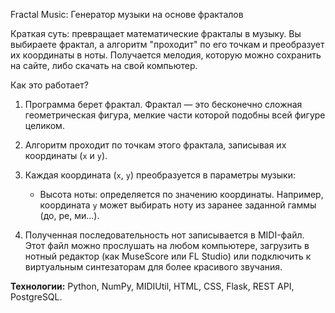 Fractal Music: Генератор музыки на основе фракталов

Краткая суть: превращает математические фракталы в музыку. Вы выбираете фрактал, а алгоритм "проходит" по его точкам и преобразует их координаты в ноты. Получается мелодия, которую можно сохранить на сайте, либо скачать на свой компьютер. 

Как это работает?

1.  Программа берет фрактал. Фрактал — это бесконечно сложная геометрическая фигура, мелкие части которой подобны всей фигуре целиком.

2.  Алгоритм проходит по точкам этого фрактала, записывая их координаты (`x` и `y`).

3. Каждая координата (`x`, `y`) преобразуется в параметры музыки:
    *   Высота ноты: определяется по значению координаты. Например, координата `y` может выбирать ноту из заранее заданной гаммы (до, ре, ми...).

4. Полученная последовательность нот записывается в MIDI-файл. Этот файл можно прослушать на любом компьютере, загрузить в нотный редактор (как MuseScore или FL Studio) или подключить к виртуальным синтезаторам для более красивого звучания.

**Технологии:** Python, NumPy, MIDIUtil, HTML, CSS, Flask, REST API, PostgreSQL.
